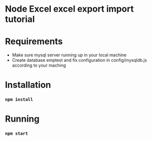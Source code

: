 # Node Excel excel export import tutorial

# Requirements
- Make sure mysql server running up in your local machine 
- Create database emptest and fix configuration in config/mysqldb.js according to your maching

# Installation

### `npm install`

# Running

### `npm start`


